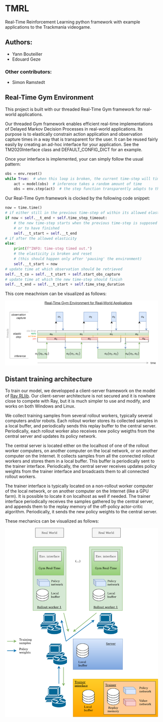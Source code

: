 # TMRL
Real-Time Reinforcement Learning python framework with example applications to the Trackmania videogame.

## Authors:
- Yann Bouteiller
- Edouard Geze

### Other contributors:
- Simon Ramstedt

## Real-Time Gym Environment
This project is built with our threaded Real-Time Gym framework for real-world applications.

Our threaded Gym framework enables efficient real-time implementations of Delayed Markov Decision Processes in real-world applications.
Its purpose is to elastically constrain action application and observation capture times in a way that is transparent for the user.
It can be reused fairly easily by creating an ad-hoc interface for your application. See the TM2020Interface class and DEFAULT_CONFIG_DICT for an example.

Once your interface is implemented, your can simply follow the usual pattern:

```python
obs = env.reset()
while True:  # when this loop is broken, the current time-step will timeout
	act = model(obs)  # inference takes a random amount of time
	obs = env.step(act)  # the step function transparently adapts to this duration
```

Our Real-Time Gym framework is clocked by the following code snippet:
```python
now = time.time()
# if either still in the previous time-step of within its allowed elasticity
if now < self.__t_end + self.time_step_timeout:
	# the new time-step starts when the previous time-step is supposed to finish
	# or to have finished
	self.__t_start = self.__t_end
# if after the allowed elasticity
else:
	print(f"INFO: time-step timed out.")
	# the elasticity is broken and reset
	# (this should happen only after 'pausing' the environment)
	self.__t_start = now
# update time at which observation should be retrieved
self.__t_co = self.__t_start + self.start_obs_capture
# update time at which the new time-step should finish
self.__t_end = self.__t_start + self.time_step_duration
```

This core meachnism can be visualized as follows:

![Gym Real-Time Framework](figures/rt_gym_env.png "Gym Real-Time Framework")

## Distant training architecture

To train our model, we developped a client-server framework on the model of [Ray RLlib](https://docs.ray.io/en/latest/rllib.html).
Our client-server architecture is not secured and it is nowhere close to compete with Ray, but it is much simpler to use and modify, and works on both Windows and Linux.

We collect training samples from several rollout workers, typically several computers and/or robots.
Each rollout worker stores its collected samples in a local buffer, and periodically sends this replay buffer to the central server.
Periodically, each rollout worker also receives new policy weigths from the central server and updates its policy network.

The central server is located either on the localhost of one of the rollout worker computers, on another computer on the local network, or on another computer on the Internet.
It collects samples from all the connected rollout workers and stores them in a local buffer.
This buffer is periodically sent to the trainer interface.
Periodically, the central server receives updates policy weights from the trainer interface and broadcasts them to all connected rollout workers.

The trainer interface is typically located on a non-rollout worker computer of the local network, or on another computer on the Internet (like a GPU farm).
It is possible to locate it on localhost as well if needed.
The trainer interface periodically receives the samples gathered by the central server, and appends them to the replay memory of the off-policy actor-critic algorithm.
Periodically, it sends the new policy weights to the central server.

These mechanics can be visualized as follows:

![Networking architecture](figures/network_interface.png "Networking Architecture")
